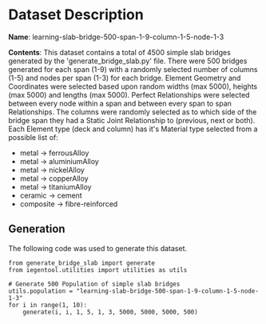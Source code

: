 # Dataset Description

**Name**: learning-slab-bridge-500-span-1-9-column-1-5-node-1-3

**Contents**: This dataset contains a total of 4500 simple slab bridges generated by the 'generate_bridge_slab.py' file. There were 500 bridges generated for each span (1-9) with a randomly selected number of columns (1-5) and nodes per span (1-3) for each bridge. Element Geometry and Coordinates were selected based upon random widths (max 5000), heights (max 5000) and lengths (max 5000). Perfect Relationships were selected between every node within a span and between every span to span Relationships. The columns were randomly selected as to which side of the bridge span they had a Static Joint Relationship to (previous, next or both). Each Element type (deck and column) has it's Material type selected from a possible list of:
* metal -> ferrousAlloy
* metal -> aluminiumAlloy
* metal -> nickelAlloy
* metal -> copperAlloy
* metal -> titaniumAlloy
* ceramic -> cement
* composite -> fibre-reinforced

## Generation
The following code was used to generate this dataset.

```
from generate_bridge_slab import generate
from iegentool.utilities import utilities as utils

# Generate 500 Population of simple slab bridges
utils.population = "learning-slab-bridge-500-span-1-9-column-1-5-node-1-3"
for i in range(1, 10):
    generate(i, i, 1, 5, 1, 3, 5000, 5000, 5000, 500)

```